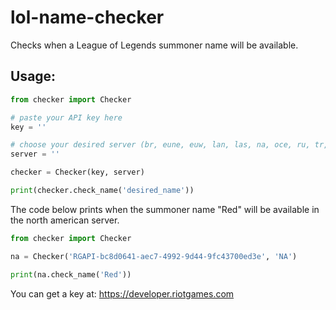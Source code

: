# lol-name-checker
Checks when a League of Legends summoner name will be available.

## Usage:
~~~~ python
from checker import Checker

# paste your API key here
key = ''

# choose your desired server (br, eune, euw, lan, las, na, oce, ru, tr, jp, kr)
server = ''

checker = Checker(key, server)

print(checker.check_name('desired_name'))
~~~~

The code below prints when the summoner name "Red" will be available in the north american server.

~~~~ python
from checker import Checker

na = Checker('RGAPI-bc8d0641-aec7-4992-9d44-9fc43700ed3e', 'NA')

print(na.check_name('Red'))
~~~~

You can get a key at: https://developer.riotgames.com
